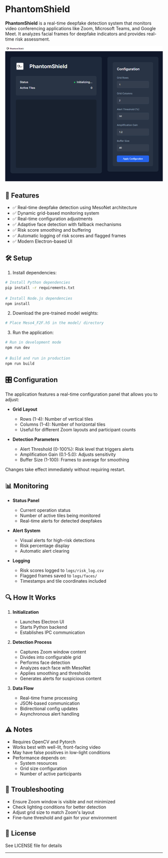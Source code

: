 # PhantomShield

**PhantomShield** is a real-time deepfake detection system that monitors video conferencing applications like Zoom, Microsoft Teams, and Google Meet. It analyzes facial frames for deepfake indicators and provides real-time risk assessment.

![PhantomShield Demo](app/assets/githubdemo.png)

## 🎯 Features

- ✅ Real-time deepfake detection using MesoNet architecture
- ✅ Dynamic grid-based monitoring system
- ✅ Real-time configuration adjustments
- ✅ Adaptive face detection with fallback mechanisms
- ✅ Risk score smoothing and buffering
- ✅ Automatic logging of risk scores and flagged frames
- ✅ Modern Electron-based UI

## 🛠️ Setup

1. Install dependencies:
```bash
# Install Python dependencies
pip install -r requirements.txt

# Install Node.js dependencies
npm install
```

2. Download the pre-trained model weights:
```bash
# Place Meso4_F2F.h5 in the model/ directory
```

3. Run the application:
```bash
# Run in development mode
npm run dev

# Build and run in production
npm run build
```

## 🎛️ Configuration

The application features a real-time configuration panel that allows you to adjust:

- **Grid Layout**
  - Rows (1-4): Number of vertical tiles
  - Columns (1-4): Number of horizontal tiles
  - Useful for different Zoom layouts and participant counts

- **Detection Parameters**
  - Alert Threshold (0-100%): Risk level that triggers alerts
  - Amplification Gain (0.1-5.0): Adjusts sensitivity
  - Buffer Size (1-100): Frames to average for smoothing

Changes take effect immediately without requiring restart.

## 📊 Monitoring

- **Status Panel**
  - Current operation status
  - Number of active tiles being monitored
  - Real-time alerts for detected deepfakes

- **Alert System**
  - Visual alerts for high-risk detections
  - Risk percentage display
  - Automatic alert clearing

- **Logging**
  - Risk scores logged to `logs/risk_log.csv`
  - Flagged frames saved to `logs/faces/`
  - Timestamps and tile coordinates included

## 🔍 How It Works

1. **Initialization**
   - Launches Electron UI
   - Starts Python backend
   - Establishes IPC communication

2. **Detection Process**
   - Captures Zoom window content
   - Divides into configurable grid
   - Performs face detection
   - Analyzes each face with MesoNet
   - Applies smoothing and thresholds
   - Generates alerts for suspicious content

3. **Data Flow**
   - Real-time frame processing
   - JSON-based communication
   - Bidirectional config updates
   - Asynchronous alert handling

## ⚠️ Notes

- Requires OpenCV and Pytorch
- Works best with well-lit, front-facing video
- May have false positives in low-light conditions
- Performance depends on:
  - System resources
  - Grid size configuration
  - Number of active participants

## 🔧 Troubleshooting

- Ensure Zoom window is visible and not minimized
- Check lighting conditions for better detection
- Adjust grid size to match Zoom's layout
- Fine-tune threshold and gain for your environment

## 📝 License

See LICENSE file for details

---
